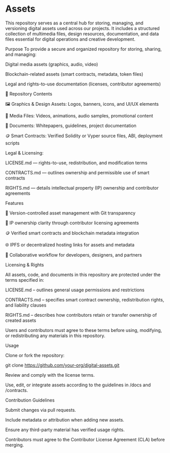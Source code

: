 # Assets
This repository serves as a central hub for storing, managing, and versioning digital assets used across our projects. It includes a structured collection of multimedia files, design resources, documentation, and data files essential for digital operations and creative development.

Purpose
To provide a secure and organized repository for storing, sharing, and managing:

Digital media assets (graphics, audio, video)

Blockchain-related assets (smart contracts, metadata, token files)

Legal and rights-to-use documentation (licenses, contributor agreements)

📁 Repository Contents

🖼️ Graphics & Design Assets: Logos, banners, icons, and UI/UX elements

🎥 Media Files: Videos, animations, audio samples, promotional content

🧾 Documents: Whitepapers, guidelines, project documentation

🪙 Smart Contracts: Verified Solidity or Vyper source files, ABI, deployment scripts


 Legal & Licensing:

LICENSE.md — rights-to-use, redistribution, and modification terms

CONTRACTS.md — outlines ownership and permissible use of smart contracts

RIGHTS.md — details intellectual property (IP) ownership and contributor agreements

Features

🔐 Version-controlled asset management with Git transparency

🧠 IP ownership clarity through contributor licensing agreements

🪙 Verified smart contracts and blockchain metadata integration

🌐 IPFS or decentralized hosting links for assets and metadata

🤝 Collaborative workflow for developers, designers, and partners

Licensing & Rights

All assets, code, and documents in this repository are protected under the terms specified in:

LICENSE.md – outlines general usage permissions and restrictions

CONTRACTS.md – specifies smart contract ownership, redistribution rights, and liability clauses

RIGHTS.md – describes how contributors retain or transfer ownership of created assets

Users and contributors must agree to these terms before using, modifying, or redistributing any materials in this repository.


 Usage

Clone or fork the repository:

git clone https://github.com/your-org/digital-assets.git


Review and comply with the license terms.

Use, edit, or integrate assets according to the guidelines in /docs and /contracts.


 Contribution Guidelines

Submit changes via pull requests.

Include metadata or attribution when adding new assets.

Ensure any third-party material has verified usage rights.

Contributors must agree to the Contributor License Agreement (CLA) before merging.
